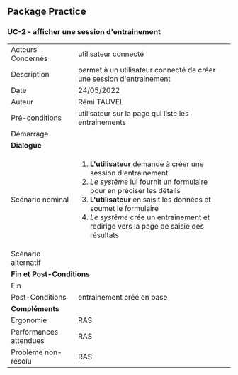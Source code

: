 ## Package Practice
### UC-2 - afficher une session d'entrainement

<table>
    <tbody>
        <tr>
            <td>
                Acteurs Concernés
            </td>
            <td>
                utilisateur connecté
            </td>
        </tr>
        <tr>
            <td>
                Description
            </td>
            <td>
                permet à un utilisateur connecté de créer une session d'entrainement
            </td>
        </tr>
        <tr>
            <td>
                Date
            </td>
            <td>
                24/05/2022
            </td>
        </tr>
        <tr>
            <td>
                Auteur
            </td>
            <td>
                Rémi TAUVEL
            </td>
        </tr>
        <tr>
            <td>
                Pré-conditions
            </td>
            <td>
                utilisateur sur la page qui liste les entrainements
            </td>
        </tr>
        <tr>
            <td>
                Démarrage
            </td>
            <td>
            </td>
        </tr>
        <tr>
            <td colspan="2">
                <strong>Dialogue</strong>
            </td>
        </tr>
        <tr>
            <td>
                Scénario nominal
            </td>
            <td>
              <ol>
                  <li>
                    <strong>L'utilisateur</strong> demande à créer une session d'entrainement
                  </li>
                  <li>
                    <em>Le système</em> lui fournit un formulaire pour en préciser les détails
                </li>
                <li>
                    <strong>L'utilisateur</strong> en saisit les données et soumet le formulaire
                </li>
                <li>
                    <em>Le système</em> crée un entrainement et redirige vers la page de saisie des résultats
                </li>
              </ol>
            </td>
        </tr>
        <tr>
            <td>
                Scénario alternatif
            </td>
            <td>
              <ul style="list-style: none" >
              </ul>
            </td>
        </tr>
        <tr>
            <td colspan="2">
                <strong>Fin et Post-Conditions</strong>
            </td>
        </tr>
        <tr>
            <td>
                Fin
            </td>
            <td>
            </td>
        </tr>
        <tr>
            <td>
                Post-Conditions
            </td>
            <td>
                entrainement créé en base
            </td>
        </tr>
        <tr>
            <td colspan="2">
                <strong>Compléments</strong>
            </td>
            <td>
            </td>
        </tr>
        <tr>
            <td>
                Ergonomie
            </td>
            <td>
                RAS
            </td>
        </tr>
        <tr>
            <td>
                Performances attendues
            </td>
            <td>
                RAS
            </td>
        </tr>
        <tr>
            <td>
                Problème non-résolu
            </td>
            <td>
                RAS
            </td>
        </tr>
    </tbody>
</table>